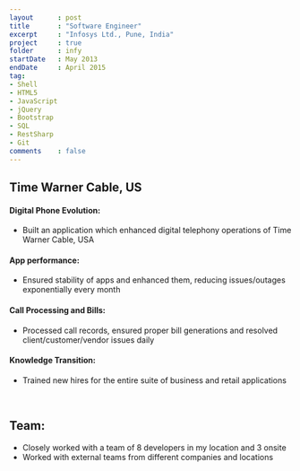 ```yaml
---
layout      : post
title       : "Software Engineer"
excerpt     : "Infosys Ltd., Pune, India"
project     : true
folder      : infy
startDate   : May 2013
endDate     : April 2015
tag:
- Shell
- HTML5
- JavaScript
- jQuery
- Bootstrap
- SQL
- RestSharp
- Git
comments    : false
---
```


## Time Warner Cable, US
#### Digital Phone Evolution:
* Built an application which enhanced digital telephony operations of Time Warner Cable, USA

#### App performance:
* Ensured stability of apps and enhanced them, reducing issues/outages exponentially every month

#### Call Processing and Bills:
* Processed call records, ensured proper bill generations and resolved client/customer/vendor issues daily

#### Knowledge Transition: 
* Trained new hires for the entire suite of business and retail applications

<br />

## Team:
* Closely worked with a team of 8 developers in my location and 3 onsite
* Worked with external teams from different companies and locations